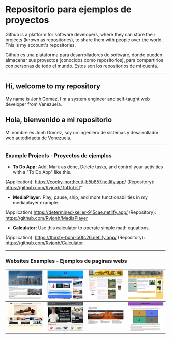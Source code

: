 # Repositorio para ejemplos de proyectos

Github is a platform for software developers, where they can store their projects (known as repositories), to share them with people over the world. This is my account's repositories.

Github es una plataforma para desarrolladores de software, donde pueden almacenar sus proyectos (conocidos como repositorios), para compartirlos con personas de todo el mundo. Estos son los repositorios de mi cuenta.


---
## Hi, welcome to my repository
My name is Jonh Gomez, I'm a system engineer and self-taught web developer from Venezuela.

## Hola, bienvenido a mi repositorio
Mi nombre es Jonh Gomez, soy un ingeniero de sistemas y desarrollador web autodidacta de Venezuela.

---
### Example Projects - Proyectos de ejemplos

* **To Do App:** Add, Mark as done, Delete tasks, and control your activities with a "To Do App" like this.

(Application): https://cocky-northcutt-b5b857.netlify.app/
(Repository): https://github.com/Rvjonh/ToDoList"

* **MediaPlayer:** Play, pause, ship, and more functionabilities in my mediaplayer example.

(Application):https://determined-keller-915cae.netlify.app/ (Repository): https://github.com/Rvjonh/MediaPlayer

* **Calculator:** Use this calculator to operate simple math equations.

(Application): https://thirsty-bohr-b0fc26.netlify.app/
(Repository): https://github.com/Rvjonh/Calculator


---
### Websites Examples - Ejemplos de paginas webs

|[![Website-1](Assets/website-images/website-1-min.png)](https://ecstatic-banach-d58de6.netlify.app/ "website-1")|[![Website-2](Assets/website-images/website-2-min.png)](https://naughty-newton-f08d63.netlify.app/ "website-2")|[![Website-3](Assets/website-images/website-3-min.png)](https://dazzling-shaw-566991.netlify.app/ "website-3")|[![Website-4](Assets/website-images/website-4-min.png)](https://thirsty-bardeen-70c364.netlify.app/ "website-4")|
|---|---|---|---|
|[![Website-5](Assets/website-images/website-5-min.png)](https://objective-liskov-3c2e0f.netlify.app/ "website-5")|[![Website-6](Assets/website-images/website-6-min.png)](https://upbeat-payne-47c93e.netlify.app/ "website-6")|[![Website-7](Assets/website-images/website-7-min.png)](https://musing-wing-7f7ee4.netlify.app/# "website-7")|[![Website-8](Assets/website-images/website-8-min.png)](https://sad-visvesvaraya-feb9c0.netlify.app/ "website-8")|
